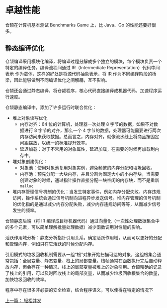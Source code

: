 # 卓越性能

仓颉在计算机基本测试 Benchmarks Game 上，比 Java、Go 的性能还要好很多。

## 静态编译优化

仓颉编译采用模块化编译，将编译过程分解成多个独立的模块，每个模块负责一个特定的编译任务。编译流程间通过 IR（Intermediate Representation）代码中间表示 作为载体，这样的好处是将源代码抽象表示，将 IR 作为不同编译阶段的桥梁，因此能够做到不同编译优化之间解耦，互不影响。

仓颉还会通过静态编译，将仓颉程序，核心代码直接编译成机器代码，加速程序运行速度。

仓颉静态编译中，添加了许多运行时联合优化：

- 堆上对象读写优化
  - 内存对齐：64 位的计算机，处理器一次处理 8 字节的数据，如果不对数据进行 8 字节的对齐，那么一个 4 字节的数据，处理器可能需要进行两次内存访问来获取数据。总而言之，内存对齐，就像流水线上将商品按固定间距摆放，以统一的标准提升效率。
  - 延迟加载：对于不常用的对象属性，延迟加载，在需要的时候再加载到内存中。
- 堆对象创建优化：
  - 对象池：使用对象池复用对象实例，避免频繁的内存分配和垃圾回收。
  - 内存池：预先分配一大块内存，并且分割为固定大小的小内存块，当需要创建对象的时候，通过指针操作直接分配一块空闲的内存块，而不是重新`malloc`
- 堆内存管理信号机制的优化：当发生特定事件，例如内存分配失败、内存违规访问，操作系统会通过信号机制向进程异步发送信号。堆内存管理的信号机制的优化指的是通过减少内存分配失败，减少内存违规访问等等，从而减少信号发生的频率。

仓颉静态后端（将 IR 编译成目标机器代码）通过向量化（一次性处理数据集合中的多个元素，可以简单理解批量处理数据）减少函数调用对性能的影响。

活跃作用域分析：静态分析指针引用关系，确定活跃作用域，从而可以更好的分配和管理内存，例如只在它活跃的时候分配内存。

引用模式的垃圾回收机制需要从一组“根”对象开始扫描可达的对象，这组根集合通常包括：全局变量、静态变量、栈上的局部变量。栈帧通常在函数执行完后自动释放内存，但会存在一种情况，栈上的局部变量被堆上的对象引用。仓颉精确的记录了栈上的引用，可以及时回收栈上的局部变量，从而减少垃圾回收根集合的数量，加快垃圾回收的效率。

程序中存在很多非必要的安全检查，结合程序语义，可以使得在特定的情况下

[上一篇： 轻松并发](./4-concurrency.md)
